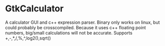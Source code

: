 # GtkCalculator

A calculator GUI and c++ expression parser. Binary only works on linux, but could probably be crosscompiled. Because it uses c++ floating point numbers, big/small calculations will not be accurate.
Supports +,-,*,/,%,^,log2(),sqrt()
